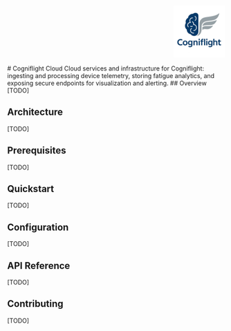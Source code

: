<p align="right">
  <img src="cogniflight-logo.png" alt="Cogniflight Logo" width="120" />
</p>
# Cogniflight Cloud
Cloud services and infrastructure for Cogniflight: ingesting and processing device telemetry, storing fatigue analytics, and exposing secure endpoints for visualization and alerting.
## Overview
[TODO]

## Architecture
[TODO]

## Prerequisites
[TODO]

## Quickstart
[TODO]

## Configuration
[TODO]

## API Reference
[TODO]

## Contributing
[TODO]
